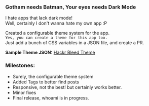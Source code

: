 ### Gotham needs Batman, Your eyes needs Dark Mode
I hate apps that lack dark mode!  
Well, certainly I don't wanna hate my own app :P

Created a configurable theme system for the app.  
`Yes, you can create a theme for this app too.`  
Just add a bunch of CSS variables in a JSON file, and create a PR.

**Sample Theme JSON:** [Hackr Bleed Theme](https://raw.githubusercontent.com/wannabemrrobot/daily-progress/main/themes/hackr.json)

### Milestones:
- Surely, the configurable theme system
- Added Tags to better find posts
- Responsive, not the best! but certainly works better.
- Minor fixes
- Final release, whoami is in progress.
